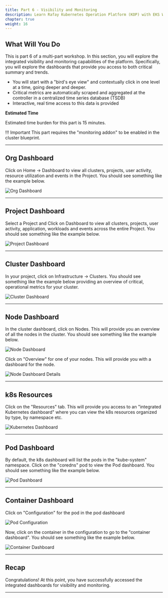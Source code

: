 ```yaml
---
title: Part 6 - Visibility and Monitoring 
description: Learn Rafay Kubernetes Operation Platform (KOP) with EKS Workshop. Rafay is a SaaS-first Kubernetes Operations Platform with enterprise-class scalability.
chapter: true
weight: 16
---
```


## What Will You Do

This is part 6 of a multi-part workshop. In this section, you will explore the integrated visibility and monitoring capabilities of the platform. Specifically, you will explore the dashboards that provide you access to both critical summary and trends. 

- You will start with a "bird's eye view" and contextually click in one level at a time, going deeper and deeper. 
- Critical metrics are automatically scraped and aggregated at the controller in a centralized time series database (TSDB)
- Interactive, real time access to this data is provided


**Estimated Time**

Estimated time burden for this part is 15 minutes. 

!!! Important
    This part requires the "monitoring addon" to be enabled in the cluster blueprint. 

---

## Org Dashboard

Click on Home -> Dashboard to view all clusters, projects, user activity, resource utilization and events in the Project. You should see something like the example below.

![Org Dashboard](/040_modules/img/part6/org_dashboard.png)

---

## Project Dashboard

Select a Project and Click on Dashboard to view all clusters, projects, user activity, application, workloads and events across the entire Project. You should see something like the example below.

![Project Dashboard](/040_modules/img/part6/project_dashboard.png)

---

## Cluster Dashboard 

In your project, click on Infrastructure -> Clusters. You should see something like the example below providing an overview of critical, operational metrics for your cluster. 

![Cluster Dashboard](/040_modules/img/part6/cluster_dashboard.png)

--- 

## Node Dashboard

In the cluster dashboard, click on Nodes. This will provide you an overview of all the nodes in the cluster. You should see something like the example below.

![Node Dashboard](/040_modules/img/part6/node_dashboard.png)

Click on "Overview" for one of your nodes. This will provide you with a dashboard for the node.

![Node Dashboard Details](/040_modules/img/part6/node_dashboard_trends.png)

---

## k8s Resources 
Click on the "Resources" tab. This will provide you access to an "integrated Kubernetes dashboard" where you can view the k8s resources organized by type, by namespace etc. 

![Kubernetes Dashboard](/040_modules/img/part6/k8s_resources.png)

--- 

## Pod Dashboard

By default, the k8s dashboard will list the pods in the "kube-system" namespace. Click on the "coredns" pod to view the Pod dashboard. You should see something like the example below. 

![Pod Dashboard](/040_modules/img/part6/pod_dashboard.png)

---

## Container Dashboard 

Click on "Configuration" for the pod in the pod dashboard

![Pod Configuration](/040_modules/img/part6/pod_config.png)

Now, click on the container in the configuration to go to the "container dashboard". You should see something like the example below.

![Container Dashboard](/040_modules/img/part6/container_dashboard.png)

---

## Recap

Congratulations! At this point, you have successfully accessed the integrated dashboards for visibility and monitoring.

---
